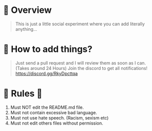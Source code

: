 # 👋 Overview
> This is just a little social experiment where you can add literally anything...

# 📝 How to add things?
> Just send a pull request and I will review them as soon as I can. (Takes around 24 Hours)
> Join the discord to get all notifications! https://discord.gg/RkyDpcttqa

# 🚨 Rules 🚨
1. Must NOT edit the README.md file.
2. Must not contain excessive bad language.
3. Must not use hate speech. (Racism, sexism etc)
4. Must not edit others files without permission. 
